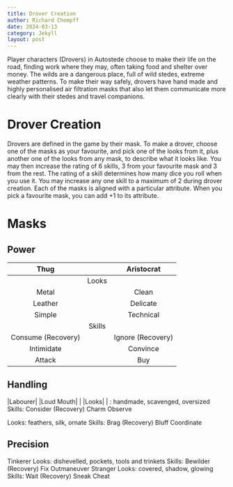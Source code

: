 ```yaml
---
title: Drover Creation
author: Richard Chompff
date: 2024-03-13
category: Jekyll
layout: post
---
```


Player characters (Drovers) in Autostede choose to make their life on the road, finding work where they may, often taking food and shelter over money. The wilds are a dangerous place, full of wild stedes, extreme weather patterns. To make their way safely, drovers have hand made and highly personalised air filtration masks that also let them communicate more clearly with their stedes and travel companions. 

# Drover Creation
Drovers are defined in the game by their mask. To make a drover, choose one of the masks as your favourite, and pick one of the looks from it, plus another one of the looks from any mask, to describe what it looks like. You may then increase the rating of 6 skills, 3 from your favourite mask and 3 from the rest. The rating of a skill determines how many dice you roll when you use it. You may increase any one skill to a maximum of 2 during drover creation. Each of the masks is aligned with a particular attribute. When you pick a favourite mask, you can add +1 to its attribute.

# Masks

## Power
<div class="table-wrapper" markdown="block">

|Thug| |Aristocrat|
|:-:|:-:|:-:|
| |Looks| |
|Metal| |Clean|
|Leather| |Delicate|
|Simple| |Technical|
| |Skills| | 
|Consume (Recovery)| |Ignore (Recovery)|
|Intimidate| |Convince|
|Attack| |Buy|

</div>

## Handling

<div class="table-wrapper" markdown="block">

|Labourer| |Loud Mouth|
| |Looks| |
: handmade, scavenged, oversized
Skills: 
Consider (Recovery)
Charm
Observe

Looks: feathers, silk, ornate
Skills:
Brag (Recovery)
Bluff
Coordinate

</div>

## Precision

<div class="table-wrapper" markdown="block">

Tinkerer
Looks: dishevelled, pockets, tools and trinkets
Skills:
Bewilder (Recovery)
Fix
Outmaneuver
Stranger
Looks: covered, shadow, glowing
Skills:
Wait (Recovery)
Sneak
Cheat

</div>